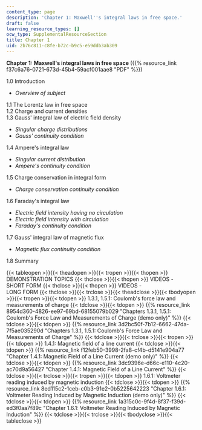 ```yaml
---
content_type: page
description: 'Chapter 1: Maxwell''s integral laws in free space.'
draft: false
learning_resource_types: []
ocw_type: SupplementalResourceSection
title: Chapter 1
uid: 2b76c811-c8fe-b72c-b9c5-e59ddb3ab309
---
```

**Chapter 1: Maxwell's integral laws in free space** ({{% resource_link f37c6a76-0721-673d-45b4-59acf001aae8 "PDF" %}})

1.0 Introduction

- _Overview of subject_

1.1 The Lorentz law in free space    
1.2 Charge and current densities    
1.3 Gauss' integral law of electric field density

- _Singular charge distributions_
- _Gauss' continuity condition_

1.4 Ampere's integral law

- _Singular current distribution_
- _Ampere's continuity condition_

1.5 Charge conservation in integral form

- _Charge conservation continuity condition_

1.6 Faraday's integral law

- _Electric field intensity having no circulation_
- _Electric field intensity with circulation_
- _Faraday's continuity condition_

1.7 Gauss' integral law of magnetic flux

- _Magnetic flux continuity condition_

1.8 Summary

{{< tableopen >}}{{< theadopen >}}{{< tropen >}}{{< thopen >}}
DEMONSTRATION TOPICS
{{< thclose >}}{{< thopen >}}
VIDEOS -    
SHORT FORM
{{< thclose >}}{{< thopen >}}
VIDEOS -    
LONG FORM
{{< thclose >}}{{< trclose >}}{{< theadclose >}}{{< tbodyopen >}}{{< tropen >}}{{< tdopen >}}
1.3.1, 1.5.1: Coulomb's force law and measurements of charge
{{< tdclose >}}{{< tdopen >}}
{{% resource_link 8954d360-4826-ee97-69bd-68155079b029 "Chapters 1.3.1, 1.5.1: Coulomb's Force Law and Measurements of Charge (demo only)" %}}
{{< tdclose >}}{{< tdopen >}}
{{% resource_link 3d2bc50f-7b12-6662-47da-7f5ae035290d "Chapters 1.3.1, 1.5.1: Coulomb's Force Law and Measurements of Charge" %}}
{{< tdclose >}}{{< trclose >}}{{< tropen >}}{{< tdopen >}}
1.4.1: Magnetic field of a line current
{{< tdclose >}}{{< tdopen >}}
{{% resource_link f12feb50-3998-2fa8-cf4b-d5141e904a77 "Chapter 1.4.1: Magnetic Field of a Line Current (demo only)" %}}
{{< tdclose >}}{{< tdopen >}}
{{% resource_link 3dc9396e-d66c-e110-4c20-ac70d9a56427 "Chapter 1.4.1: Magnetic Field of a Line Current" %}}
{{< tdclose >}}{{< trclose >}}{{< tropen >}}{{< tdopen >}}
1.6.1: Voltmeter reading induced by magnetic induction
{{< tdclose >}}{{< tdopen >}}
{{% resource_link 8ed115c2-1ceb-c0b3-91e2-0b5225642223 "Chapter 1.6.1: Voltmeter Reading Induced by Magnetic Induction (demo only)" %}}
{{< tdclose >}}{{< tdopen >}}
{{% resource_link 1a315c0c-9f4d-8f37-f39d-ed3f0aa7f89c "Chapter 1.6.1: Voltmeter Reading Induced by Magnetic Induction" %}}
{{< tdclose >}}{{< trclose >}}{{< tbodyclose >}}{{< tableclose >}}